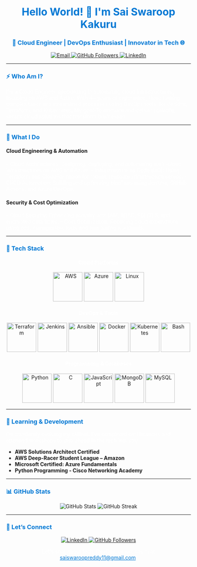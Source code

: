 <h1 align="center" style="color:#0078D4;">Hello World! 👋 I'm Sai Swaroop Kakuru</h1>
<h3 align="center" style="color:#0078D4;">🚀 Cloud Engineer | DevOps Enthusiast | Innovator in Tech 🌐</h3>

<p align="center">
  <a href="mailto:saiswaroopreddy11@gmail.com">
    <img src="https://img.shields.io/badge/Email-Here!-0078D4?style=for-the-badge&logo=gmail&logoColor=white" alt="Email">
  </a>
  <a href="https://github.com/saiswaroopkakuru?tab=followers">
    <img src="https://img.shields.io/github/followers/saiswaroopkakuru?label=Follow%20Me&style=social&color=0078D4" alt="GitHub Followers">
  </a>
  <a href="https://linkedin.com/in/sai-swaroop-1199sai" target="_blank">
    <img src="https://img.shields.io/badge/LinkedIn-Connect-0078D4?style=for-the-badge&logo=linkedin&logoColor=white" alt="LinkedIn">
  </a>
</p>

---

### <span style="color:#0078D4;">⚡ Who Am I?</span>

<p style="color:white;">
I’m a Cloud Engineer specializing in automating cloud infrastructures, focusing on AWS and Azure. With 4+ years of experience,
  I love turning complex tasks into streamlined processes using DevOps tools like Jenkins, Terraform, and Kubernetes. 
              My goal-To innovate and deliver scalable, secure cloud solutions that transform businesses.
</p>

---

### <span style="color:#0078D4;">🚀 What I Do</span>

#### **Cloud Engineering & Automation**
<p style="color:white;">
- Cloud Architectures: Designing, deploying, and automating multi-cloud infrastructures on AWS and Azure.
- Infrastructure as Code (IaC): Using Terraform and CloudFormation for robust, reusable infrastructure setups.
- CI/CD Automation: Building and optimizing pipelines using Jenkins, GitHub Actions, and Azure DevOps.
</p>

#### **Security & Cost Optimization**
<p style="color:white;">
- Cloud Security: Enhancing security with IAM, RBAC, SSL/TLS, and encrypted data flows.
- Cost Optimization: Reducing cloud expenditure using cost management tools and fine-tuning workloads.
</p>

---

### <span style="color:#0078D4;">🔧 Tech Stack</span>

<div align="center">

#### <span style="color:white;">Cloud Platforms</span>
<img src="https://cdn.worldvectorlogo.com/logos/amazon-web-services-1.svg" alt="AWS" width="80" height="80"/>
<img src="https://cdn.worldvectorlogo.com/logos/microsoft-azure-3.svg" alt="Azure" width="80" height="80"/>
<img src="https://cdn.worldvectorlogo.com/logos/linux-tux-1.svg" alt="Linux" width="80" height="80"/>

#### <span style="color:white;">DevOps & Tools</span>
<img src="https://cdn.worldvectorlogo.com/logos/terraform-enterprise.svg" alt="Terraform" width="80" height="80"/>
<img src="https://cdn.worldvectorlogo.com/logos/jenkins-1.svg" alt="Jenkins" width="80" height="80"/>
<img src="https://cdn.worldvectorlogo.com/logos/ansible.svg" alt="Ansible" width="80" height="80"/>
<img src="https://cdn.worldvectorlogo.com/logos/docker.svg" alt="Docker" width="80" height="80"/>
<img src="https://img.icons8.com/fluency/96/kubernetes.png" alt="Kubernetes" width="80" height="80"/> <!-- Updated Kubernetes icon -->
<img src="https://cdn.worldvectorlogo.com/logos/bash-1.svg" alt="Bash" width="80" height="80"/>

#### <span style="color:white;">Programming & Databases</span>
<img src="https://cdn.worldvectorlogo.com/logos/python-5.svg" alt="Python" width="80" height="80"/>
<img src="https://cdn.worldvectorlogo.com/logos/c-1.svg" alt="C" width="80" height="80"/>
<img src="https://cdn.worldvectorlogo.com/logos/logo-javascript.svg" alt="JavaScript" width="80" height="80"/>
<img src="https://img.icons8.com/color/100/000000/mongodb.png" alt="MongoDB" width="80" height="80"/>
<img src="https://img.icons8.com/ios-filled/100/0078D4/mysql-logo.png" alt="MySQL" width="80" height="80"/>

</div>

---

### <span style="color:#0078D4;">🌱 Learning & Development</span>

<p style="color:white;">
I’m constantly evolving my skillset. I’ve completed certifications and attended workshops to stay ahead in the tech industry.
</p>

- **AWS Solutions Architect Certified**  
- **AWS Deep-Racer Student League – Amazon**  
- **Microsoft Certified: Azure Fundamentals**  
- **Python Programming - Cisco Networking Academy**  

---

### <span style="color:#0078D4;">📊 GitHub Stats</span>

<p align="center">
  <img src="https://github-readme-stats.vercel.app/api?username=saiswaroopkakuru&show_icons=true&theme=blueberry" alt="GitHub Stats">
  <img src="https://github-readme-streak-stats.herokuapp.com/?user=saiswaroopkakuru&theme=blueberry" alt="GitHub Streak">
</p>

---

### <span style="color:#0078D4;">🤝 Let’s Connect</span>

<p align="center">
  <a href="https://linkedin.com/in/sai-swaroop-1199sai" target="_blank">
    <img src="https://img.shields.io/badge/LinkedIn-Connect-0078D4?style=for-the-badge&logo=linkedin&logoColor=white" alt="LinkedIn">
  </a>
  <a href="https://github.com/saiswaroopkakuru" target="_blank">
    <img src="https://img.shields.io/github/followers/saiswaroopkakuru?label=Follow&style=for-the-badge&logo=github&logoColor=white&color=0078D4" alt="GitHub Followers">
  </a>
</p>

<p align="center" style="color:white;">Let's chat about tech, DevOps, or just say hi at <a href="mailto:saiswaroopreddy11@gmail.com" style="color:#0078D4;">saiswaroopreddy11@gmail.com</a>!</p>
